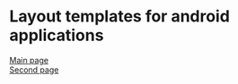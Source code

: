 <h1>Layout templates for android applications</h1>
<a href="https://parshencev.github.io/android/">Main page</a><br>
<a href="https://parshencev.github.io/android/second">Second page</a>
